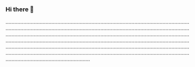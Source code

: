 ### Hi there 👋

.................................................................................................................................................................................................................................................................................................................................................................................................................................................................................................................................................................................................................................................................................................................................................................................................................................